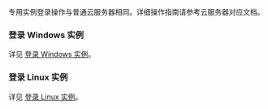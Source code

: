 专用实例登录操作与普通云服务器相同。详细操作指南请参考云服务器对应文档。

### 登录 Windows 实例
详见 [登录 Windows 实例](https://cloud.tencent.com/doc/product/213/5435)。

### 登录 Linux 实例
详见 [登录 Linux 实例](https://cloud.tencent.com/doc/product/213/5436)。
